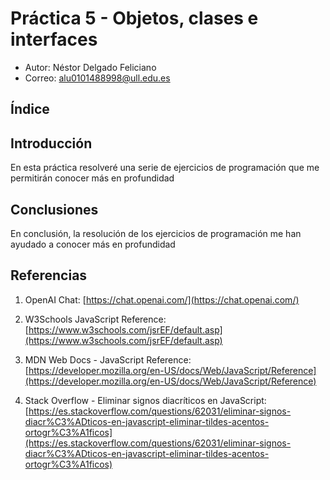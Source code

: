 # Práctica 5 - Objetos, clases e interfaces
- Autor: Néstor Delgado Feliciano
- Correo: alu0101488998@ull.edu.es



## **Índice**



## **Introducción**
En esta práctica resolveré una serie de ejercicios de programación que me permitirán conocer más en profundidad



## Conclusiones
En conclusión, la resolución de los ejercicios de programación me han ayudado a conocer más en profundidad



## Referencias

1. OpenAI Chat: [https://chat.openai.com/](https://chat.openai.com/)

2. W3Schools JavaScript Reference: [https://www.w3schools.com/jsrEF/default.asp](https://www.w3schools.com/jsrEF/default.asp)

3. MDN Web Docs - JavaScript Reference: [https://developer.mozilla.org/en-US/docs/Web/JavaScript/Reference](https://developer.mozilla.org/en-US/docs/Web/JavaScript/Reference)

4. Stack Overflow - Eliminar signos diacríticos en JavaScript: [https://es.stackoverflow.com/questions/62031/eliminar-signos-diacr%C3%ADticos-en-javascript-eliminar-tildes-acentos-ortogr%C3%A1ficos](https://es.stackoverflow.com/questions/62031/eliminar-signos-diacr%C3%ADticos-en-javascript-eliminar-tildes-acentos-ortogr%C3%A1ficos)